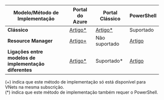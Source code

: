 | **Modelo/Método de Implementação** | **Portal do Azure** | **Portal Clássico** | **PowerShell** |
| --- | --- | --- | --- |
| **Clássico** |[Artigo*](../articles/vpn-gateway/vpn-gateway-howto-vnet-vnet-portal-classic.md)|[Artigo*](../articles/vpn-gateway/virtual-networks-configure-vnet-to-vnet-connection.md) |Suportado |
| **Resource Manager** |[Artigo+](../articles/vpn-gateway/vpn-gateway-howto-vnet-vnet-resource-manager-portal.md) |Não suportado |[Artigo](../articles/vpn-gateway/vpn-gateway-vnet-vnet-rm-ps.md) |
| **Ligações entre modelos de implementação diferentes** |[Artigo*](../articles/vpn-gateway/vpn-gateway-connect-different-deployment-models-portal.md) |Suportado* |[Artigo](../articles/vpn-gateway/vpn-gateway-connect-different-deployment-models-powershell.md) |

(+) indica que este método de implementação só está disponível para VNets na mesma subscrição.<br>
(*) indica que este método de implementação também requer o PowerShell.

